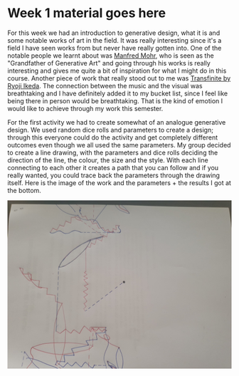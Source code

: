 # Week 1 material goes here

For this week we had an introduction to generative design, what it is and some notable works of art in the field. It was really interesting since it's a field I have seen works from but never have really gotten into. One of the notable people we learnt about was [Manfred Mohr](http://www.emohr.com/), who is seen as the "Grandfather of Generative Art" and going through his works is really interesting and gives me quite a bit of inspiration for what I might do in this course. Another piece  of work that really stood out to me was [Transfinite by Ryoji Ikeda](https://www.youtube.com/watch?v=XwjlYpJCBgk). The connection between the music and the visual was breathtaking and I have definitely added it to my bucket list, since I feel like being there in person would be breathtaking. That is the kind of emotion I would like to achieve through my work this semester.

For the first activity we had to create somewhat of an analogue generative design. We used random dice rolls and parameters to create a design; through this everyone could do the activity and get completely different outcomes even though we all used the same parameters. My group decided to create a line drawing, with the parameters and dice rolls deciding the direction of the line, the colour, the size and the style. With each line connecting to each other it creates a path that you can follow and if you really wanted, you could trace back the parameters through the drawing itself.
Here is the image of the work and the parameters + the results I got at the bottom.

![GitHub Logo](20200727_153347.jpg)
